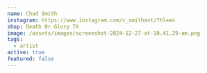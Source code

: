 ```yaml
---
name: Chad Smith
instagram: https://www.instagram.com/c_smithavt/?hl=en
shop: Death Or Glory TX
image: /assets/images/screenshot-2024-12-27-at-10.41.29-am.png
tags:
  - artist
active: true
featured: false
---
```

